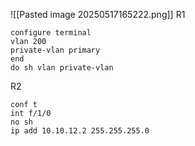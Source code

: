 ![[Pasted image 20250517165222.png]]
R1
```
configure terminal
vlan 200
private-vlan primary
end
do sh vlan private-vlan
```

R2
```
conf t
int f/1/0
no sh
ip add 10.10.12.2 255.255.255.0
```